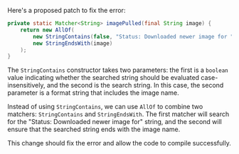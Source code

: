 Here's a proposed patch to fix the error:
```java
private static Matcher<String> imagePulled(final String image) {
    return new AllOf(
        new StringContains(false, "Status: Downloaded newer image for " + image),
        new StringEndsWith(image)
    );
}
```
The `StringContains` constructor takes two parameters: the first is a `boolean` value indicating whether the searched string should be evaluated case-insensitively, and the second is the search string. In this case, the second parameter is a format string that includes the image name.

Instead of using `StringContains`, we can use `AllOf` to combine two matchers: `StringContains` and `StringEndsWith`. The first matcher will search for the "Status: Downloaded newer image for" string, and the second will ensure that the searched string ends with the image name.

This change should fix the error and allow the code to compile successfully.